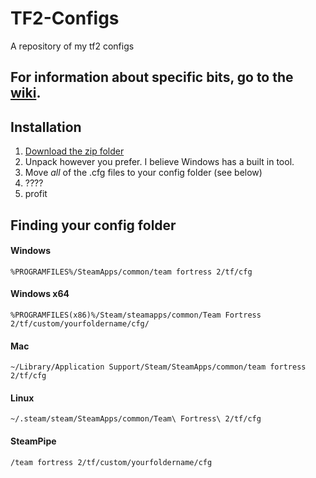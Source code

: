 # TF2-Configs
A repository of my tf2 configs

## For information about specific bits, go to the [wiki](https://github.com/Samcfuchs/TF2-Configs/wiki).

## Installation
1. [Download the zip folder](https://github.com/Samcfuchs/TF2-Configs/archive/master.zip)
2. Unpack however you prefer. I believe Windows has a built in tool.
3. Move *all* of the .cfg files to your config folder (see below)
4. ????
5. profit

## Finding your config folder
#### Windows
`%PROGRAMFILES%/SteamApps/common/team fortress 2/tf/cfg`
#### Windows x64
`%PROGRAMFILES(x86)%/Steam/steamapps/common/Team Fortress 2/tf/custom/yourfoldername/cfg/`
#### Mac
`~/Library/Application Support/Steam/SteamApps/common/team fortress 2/tf/cfg`
#### Linux
`~/.steam/steam/SteamApps/common/Team\ Fortress\ 2/tf/cfg`
#### SteamPipe
`/team fortress 2/tf/custom/yourfoldername/cfg`
